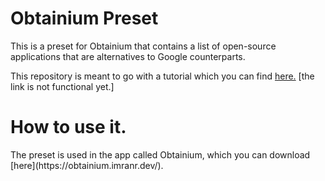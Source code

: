 # Obtainium Preset
This is a preset for Obtainium that contains a list of open-source applications that are alternatives to Google counterparts.

This repository is meant to go with a tutorial which you can find [here.]() [the link is not functional yet.]

<h1>How to use it.</h1>
The preset is used in the app called Obtainium, which you can download [here](https://obtainium.imranr.dev/).
